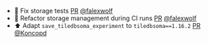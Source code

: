 - 💚 Fix storage tests [PR](https://github.com/laminlabs/lamin-cli/pull/133) [@falexwolf](https://github.com/falexwolf)
- 👷 Refactor storage management during CI runs [PR](https://github.com/laminlabs/lamindb/pull/2748) [@falexwolf](https://github.com/falexwolf)
- ⬆️ Adapt `save_tiledbsoma_experiment` to `tiledbsoma==1.16.2` [PR](https://github.com/laminlabs/lamindb/pull/2746) [@Koncopd](https://github.com/Koncopd)

